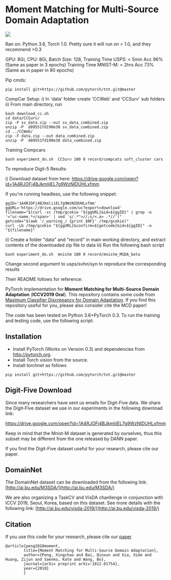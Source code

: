 # Moment Matching for Multi-Source Domain Adaptation
<img src='https://github.com/VisionLearningGroup/VisionLearningGroup.github.io/blob/master/M3SDA/imgs/overview.png'>

Ran on:
Python 3.6, Torch 1.0. Pretty sure it will run on > 1.0, and they recommend >0.3

GPU: 8Gi, CPU: 8Gi, Batch Size: 128, 
    Training Time USPS: < 5min Acc 96% (Same as paper in 3 epochs) 
    Training Time MNIST-M: < 2hrs Acc 73% (Same as in paper in 80 epochs)
     

Pip cmds:
    
    pip install git+https://github.com/pytorch/tnt.git@master

CompCar Setup:
i) In 'data' folder create 'CCWeb' and 'CCSurv' sub folders
ii) From main directory, run 
```
bash download_cc.sh
cd data/CCSurv/
zip -F sv_data.zip --out sv_data_combined.zip
unzip -P  d89551fd190e38 sv_data_combined.zip
cd ../CCWeb/
zip -F data.zip --out data_combined.zip
unzip -P  d89551fd190e38 data_combined.zip
```

Training Compcars
```
bash experiment_do.sh  CCSurv 100 0 record/compcats soft_cluster cars
```



To reproduce Digit-5 Results:

i) Download dataset from here: https://drive.google.com/open?id=1A4RJOFj4BJkmliiEL7g9WzNIDUHLxfmm

If you're running headless, use the following snippet: 

    ggID='1A4RJOFj4BJkmliiEL7g9WzNIDUHLxfmm'  
    ggURL='https://drive.google.com/uc?export=download'  
    filename="$(curl -sc /tmp/gcokie "${ggURL}&id=${ggID}" | grep -o '="uc-name.*</span>' | sed 's/.*">//;s/<.a> .*//')"  
    getcode="$(awk '/_warning_/ {print $NF}' /tmp/gcokie)"  
    curl -Lb /tmp/gcokie "${ggURL}&confirm=${getcode}&id=${ggID}" -o "${filename}"  
    
ii) Create a folder "data" and "record" in main working directory, and extract contents of the downloaded zip file to data
iii) Run the following bash script

    bash experiment_do.sh  mnistm 100 0 record/mnistm_MSDA_beta

Change second argument to usps/svhn/syn to reproduce the corresponding results



Their README follows for reference:

PyTorch implementation for **Moment Matching for Multi-Source Domain Adaptation** (**ICCV2019 Oral**). This repository contains some code from [Maximum Classifier Discrepancy for Domain Adaptation](https://github.com/mil-tokyo/MCD_DA). If you find this repository useful for you, please also consider cite the MCD paper!


The code has been tested on Python 3.6+PyTorch 0.3. To run the training and testing code, use the following script:

## Installation
- Install PyTorch (Works on Version 0.3) and dependencies from http://pytorch.org.
- Install Torch vision from the source.
- Install torchnet as follows
```
pip install git+https://github.com/pytorch/tnt.git@master
```
## Digit-Five Download
Since many researchers have sent us emails for Digit-Five data. We share the Digit-Five dataset we use in our experiments in the following download link:

https://drive.google.com/open?id=1A4RJOFj4BJkmliiEL7g9WzNIDUHLxfmm

Keep in mind that the Mnist-M dataset is generated by ourselves, thus this subset may be different from the one released by DANN paper.

If you find the Digit-Five dataset useful for your research, please cite our paper.
## DomainNet
The DomainNet dataset can be downloaded from the following link:
[http://ai.bu.edu/M3SDA/](http://ai.bu.edu/M3SDA/)

We are also organizing a TaskCV and VisDA chanllenge in conjunction with ICCV 2019, Seoul, Korea, based on this dataset. See more details with the following link:
[http://ai.bu.edu/visda-2019/](http://ai.bu.edu/visda-2019/)

## Citation

If you use this code for your research, please cite our [paper](https://arxiv.org/pdf/1812.01754.pdf)
```
@article{peng2018moment,
        title={Moment Matching for Multi-Source Domain Adaptation},
        author={Peng, Xingchao and Bai, Qinxun and Xia, Xide and Huang, Zijun and Saenko, Kate and Wang, Bo},
        journal={arXiv preprint arXiv:1812.01754},
        year={2018}
        }
```
             
